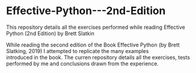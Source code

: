 # Effective-Python---2nd-Edition
This repository details all the exercises performed while reading Effective Python (2nd Edition) by Brett Slatkin

While reading the second edition of the Book Effective Python (by Brett Slatking, 2019) I attempted to replicate the many examples \
introduced in the book.
The curren repository details all the exercises, tests performed by me and conclusions drawn from the experience.
